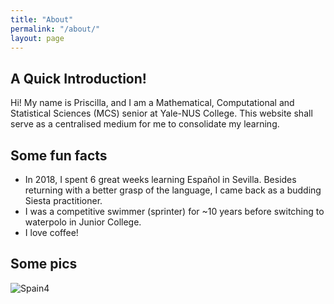 ```yaml
---
title: "About"
permalink: "/about/"
layout: page
---
```


## A Quick Introduction!

Hi! My name is Priscilla, and I am a Mathematical, Computational and Statistical Sciences (MCS) senior at Yale-NUS College. This website shall serve as a centralised medium for me to consolidate my learning. 

## Some fun facts

 - In 2018, I spent 6 great weeks learning Español in Sevilla. Besides returning with a better grasp of the language, I came back as a budding Siesta practitioner.
 - I was a competitive swimmer (sprinter) for ~10 years before switching to waterpolo in Junior College.
 - I love coffee! 
 
 ## Some pics 
 
 ![Spain4](https://user-images.githubusercontent.com/39128341/120967853-9e520b00-c79a-11eb-8a39-2011c843afb8.jpg)



 <!--[screenshot](https://user-images.githubusercontent.com/4943215/73125194-5f0b8b80-3fa4-11ea-805c-8387187503ad.png)
 ![screenshot](https://user-images.githubusercontent.com/4943215/73125195-5fa42200-3fa4-11ea-89f8-d09c1d6fe252.png) -->

